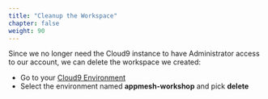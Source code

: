 ```yaml
---
title: "Cleanup the Workspace"
chapter: false
weight: 90
---
```


Since we no longer need the Cloud9 instance to have Administrator access
to our account, we can delete the workspace we created:

- Go to your [Cloud9 Environment](https://console.aws.amazon.com/cloud9/home)
- Select the environment named **appmesh-workshop** and pick **delete**
